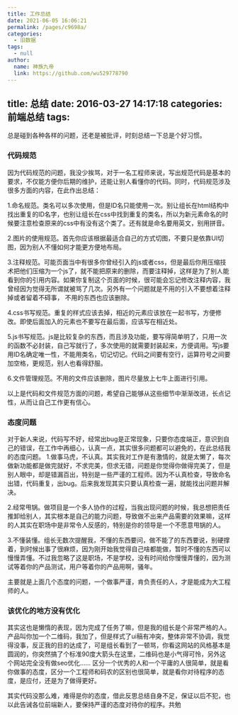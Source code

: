 ```yaml
---
title: 工作总结
date: 2021-06-05 16:06:21
permalink: /pages/c9698a/
categories: 
  - 旧数据
tags: 
  - null
author: 
  name: 神族九帝
  link: https://github.com/wu529778790
---
```

title: 总结
date: 2016-03-27 14:17:18
categories: 前端总结
tags:
---
总是碰到各种各样的问题，还老是被批评，时刻总结一下总是个好习惯。
<!--more-->

### 代码规范
因为代码规范的问题，我没少挨骂，对于一名工程师来说，写出规范代码是基本的要求，不仅能方便你后期的维护，还能让别人看懂你的代码。同时，代码规范涉及很多方面的内容，在此作出总结：

1.命名规范。类名可以多次使用，但是ID名只能使用一次。别让组长在html结构中找出重复的ID名字，也别让组长在css中找到重复的类名，所以为新元素命名的时候要注意检查原来的css中有没有这个类了。还有就是命名要用英文，别用拼音。

2.图片的使用规范。首先你应该根据最适合自己的方式切图，不要只是依靠UI切图，因为别人不懂如何才能更方便地布局。

3.注释规范。可能页面当中有很多你曾经引入的js或者css，但是最后你用压缩技术把他们压缩为一个js了，就不能把原来的删除，而要注释掉，这样是为了别人能看到你的引用内容。如果你复制这个页面的时候，很可能会忘记修改注释内容，我曾经因为觉得无所谓就被骂了几次。另外有一个问题就是不用的引入不要想着注释掉或者留着不碍事， 不用的东西也应该删除。

4.css书写规范。重复的样式应该去掉，相近的元素应该放在一起书写，方便修改。即使后面加入的元素也不要写在最后面，应该写在相近处。

5.js书写规范。js是比较复杂的东西，而且涉及功能，要写得简单明了，只用一次的函数不必封装，自己写就行了，多次使用的就需要封装起来，方便调用。写js要用ID名确定唯一性，不能用类名，切记切记。代码之间要有空行，运算符号之间要加空格，更规范，别人也看得舒服。

6.文件管理规范。不用的文件应该删除，图片尽量放上七牛上面进行引用。

以上是代码和文件规范方面的问题，希望自己能够从这些细节中渐渐改进，长点记性，从而让自己工作更有信心。

### 态度问题
对于新人来说，代码写不好，经常出bug是正常现象，只要你态度端正，意识到自己的错误，在工作中再细心，认真一点，其实很多问题都可以避免的，在此总结我的态度问题。
1.做事马虎，不认真。其实我对工作是有激情的，就是太懒了，每次做新功能都是做完就好，不求完美，但求无错，问题是你觉得你做得完美了，但是别人眼中，却是错漏百出，特别是一些严谨的工程师。因为不认真检查，导致命名出错，代码重复，出bug。后来我发现其实只要认真检查一遍，就能找出问题并解决。

2.经常甩锅。做项目是一个多人协作的过程，当我出现问题的时候，我总想把责任推卸给别人，其实根本是自己的能力问题，导致做不出来产品需要的效果嘛，这样的人其实在职场中是非常令人反感的，特别是你的领导是一个不愿意甩锅的人。

3.不懂装懂。组长无数次提醒我，不懂的东西要问，做不能了的东西要说，别硬撑着，到时候出事了很麻烦，因为刚开始我觉得自己啥都能做，暂时不懂的东西可以慢慢弄懂。不过我忽略了这是职场，不是学校，没有时间给你慢慢弄懂的，因为测试等着你的产品测试，用户等着你的产品用啊，骚年。

主要就是上面几个态度的问题，一个做事严谨，肯负责任的人，才是能成为大工程师的人。

### 该优化的地方没有优化
其实这也是懒惰的表现，因为完成了任务了嘛，但是我的组长是个非常严格的人。产品叫你加一个二维码，我加了，但是样式了ui稿有冲突，整体非常不协调，我觉得没事，反正我的目的达成了，可是组长看到了一顿骂，你看这网站的风格基本是圆润的，你突然搞了个标准90度大箭头在这里，二维码也是小气得可怜，另外这个网站完全没有做seo优化......
区分一个优秀的人和一个平庸的人很简单，就是看你做事的态度，区分一个工程师和码农的区别也很简单，就是看你对待程序的态度，是应付，还是为了做得更好。

其实代码没那么难，难得是你的态度，借此反思总结自身不足，保证以后不犯，也以此告诫各位前端新人，要保持严谨的态度对待你的程序。共勉